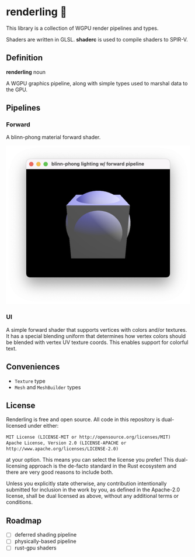 # renderling 🍖
This library is a collection of WGPU render pipelines and types.

Shaders are written in GLSL. **shaderc** is used to compile shaders to SPIR-V.

## Definition
**renderling** noun

A WGPU graphics pipeline, along with simple types used to marshal data to the GPU.

## Pipelines

### Forward
A blinn-phong material forward shader.

![renderling forward shader pipeline](https://raw.githubusercontent.com/schell/renderling/main/img/forward.png "renderling forward pipeline")

### UI
A simple forward shader that supports vertices with colors and/or textures. It has a special
blending uniform that determines how vertex colors should be blended with vertex UV texture
coords. This enables support for colorful text.

## Conveniences

* `Texture` type
* `Mesh` and `MeshBuilder` types

## License
Renderling is free and open source. All code in this repository is dual-licensed under either:

    MIT License (LICENSE-MIT or http://opensource.org/licenses/MIT)
    Apache License, Version 2.0 (LICENSE-APACHE or http://www.apache.org/licenses/LICENSE-2.0)

at your option. This means you can select the license you prefer! This dual-licensing approach
is the de-facto standard in the Rust ecosystem and there are very good reasons to include both.

Unless you explicitly state otherwise, any contribution intentionally submitted for inclusion
in the work by you, as defined in the Apache-2.0 license, shall be dual licensed as above,
without any additional terms or conditions.

## Roadmap

- [ ] deferred shading pipeline
- [ ] physically-based pipeline
- [ ] rust-gpu shaders
